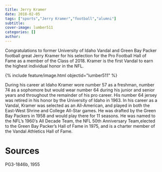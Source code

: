 ```yaml
---
title: Jerry Kramer
date: 2018-02-05
tags: ["sports","Jerry Kramer","football","alumni"]
subtitle: 
cover-image: lumber511
categories: []
author: 
---
```


Congratulations to former University of Idaho Vandal and Green Bay Packer football great Jerry Kramer for his selection for the Pro Football Hall of Fame as a member of the Class of 2018. Kramer is the first Vandal to earn the highest individual honor in the NFL.

{% include feature/image.html objectid="lumber511" %}

During his career at Idaho Kramer wore number 57 as a freshman, number 74 as a sophomore but would wear number 64 during his junior and senior years and throughout the remainder of his pro career. His number 64 jersey was retired in his honor by the University of Idaho in 1963. In his career as a Vandal, Kramer was selected as an All-American, and played in both the East-West Shrine and College All-Star games. He was drafted by the Green Bay Packers in 1958 and would play there for 11 seasons. He was named to the NFL’s 1960′s All Decade Team, the NFL 50th Anniversary Team,elected to the Green Bay Packer’s Hall of Fame in 1975, and is a charter member of the Vandal Athletics Hall of Fame.

# Sources

PG3-1846b, 1955
